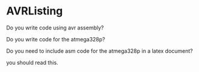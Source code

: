 # AVRListing

Do you write code using avr assembly?

Do you write code for the atmega328p?

Do you need to include asm code for the atmega328p in a latex document?

you should read this.

